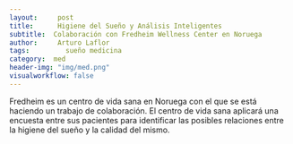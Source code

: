 ```yaml
---
layout:     post
title:      Higiene del Sueño y Análisis Inteligentes
subtitle:  Colaboración con Fredheim Wellness Center en Noruega
author:     Arturo Laflor
tags: 		  sueño medicina
category:  med
header-img: "img/med.png"
visualworkflow: false
---
```


Fredheim es un centro de vida sana en Noruega con el que se está haciendo un trabajo de colaboración. El centro de vida sana aplicará una encuesta entre sus pacientes para identificar las posibles relaciones entre la higiene del sueño y la calidad del mismo.
